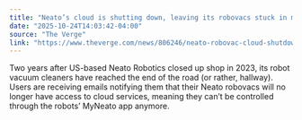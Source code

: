 ```yaml
---
title: "Neato’s cloud is shutting down, leaving its robovacs stuck in manual mode"
date: "2025-10-24T14:03:42-04:00"
source: "The Verge"
link: "https://www.theverge.com/news/806246/neato-robovac-cloud-shutdown"
---
```


Two years after US-based Neato Robotics closed up shop in 2023, its robot vacuum cleaners have reached the end of the road (or rather, hallway). Users are receiving emails notifying them that their Neato robovacs will no longer have access to cloud services, meaning they can’t be controlled through the robots’ MyNeato app anymore.
